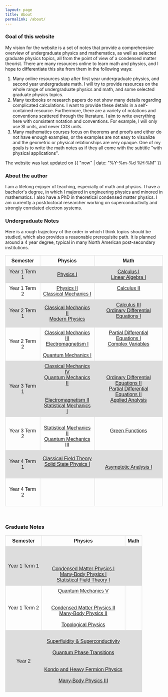 ```yaml
---
layout: page
title: About
permalink: /about/
---
```



### Goal of this website
My vision for the website is a set of notes that provide a comprehensive overview of undergraduate physics and mathematics, as well as selected graduate physics topics, all from the point of view of a condensed matter theorist. There are many resources online to learn math and physics, and I hope to differentiate this site from them in the following ways: 

<ol>
<li> Many online resources stop after first year undergraduate physics, and second year undergraduate math. I will try to provide resources on the whole range of undergraduate physics and math, and some selected graduate physics topics. </li>
<li> Many textbooks or research papers do not show many details regarding complicated calculations.  I want to provide these details in a self-contained resource. Furthermore, there are a variety of notations and conventions scattered through the literature. I aim to write everything here with consistent notation and conventions. For example, I will only use SI units, and never CGS units. </li>
<li> Many mathematics courses focus on theorems and proofs and either do not have enough examples, or the examples are not easy to visualize and the geometric or physical relationships are very opaque. One of my goals is to write the math notes as if they all come with the subtitle "with physical applications". </li>
</ol>

<!--- Much of these notes have grown out of lecture notes that I took as a student of these courses. There are few original thoughts here, as all of this has been known for many years and is published in well-known textbooks. I will try to continually update as my perspective shifts, clarifies, and evolves throughout my academic journey. --->

The website was last updated on {{ "now" | date: "%Y-%m-%d %H:%M" }}

### About the author
I am a lifelong enjoyer of teaching, especially of math and physics. I have a bachelor's degree, in which I majored in engineering physics and minored in mathematics. I also have a PhD in theoretical condensed matter physics. I am currently a postdoctoral researcher working on superconductivity and strongly correlated electron systems.

<!---  ### How to use this website
There are numerous "courses", each of which includes the text, examples, and exercises. One day I hope to include accompanying videos. If there are any topics you are interested in, or errors on the website, please email me! --->

<!--- This is some CSS which helps to display the curriculum table. --->
<style>
table {
font-family: arial, sans-serif;
border-collapse: collapse;
width: 100%;
}

td, th {
border: 1px solid #dddddd;
text-align: center;
padding: 8px;
}

tr:nth-child(even) {
background-color: #dddddd;
}
</style>

### Undergraduate Notes
Here is a rough trajectory of the order in which I think topics should be studied, which also provides a reasonable prerequisite path. It is planned around a 4 year degree, typical in many North American post-secondary institutions. 

<table style="width:100%">
<tr style="border-bottom:1px solid black">
<th> Semester </th>
<th> Physics </th>
<th> Math </th>
</tr>
<tr> <!--- Semester 1 --->
<td> Year 1 Term 1 </td>
<td> <a class = "page-link" href = "/physics-I/">Physics I</a>
   </td>
<td> <a class = "page-link" href = "/calculus-I/"> Calculus I </a> <br>
    <a class = "page-link" href = "/linear-algebra-I/">Linear Algebra I</a> <br>
    <!--- <a class = "page-link" href = "/math-proof/">Mathematical Proof</a> --->
 </td>
</tr>
<tr> <!--- Semester 2 --->
<td> Year 1 Term 2 </td>
<td> <a class = "page-link" href = "/physics-II/">Physics II</a> <br>
    <a class = "page-link" href = "/cm-I/">Classical Mechanics I</a>
    <!--- <a class = "page-link" href = "/solid-mech/">Solid Mechanics</a> --->
    </td>
<td> <a class = "page-link" href = "/calculus-II/">Calculus II</a> <br> 
    <!--- <a class = "page-link" href = "/group-theory/">Group Theory</a> ---> <br>
    <!--- <a class = "page-link" href = "/linear-algebra-II/">Linear Algebra II</a> --->
    </td>
</tr>
<tr> <!--- Semester 3 --->
<td>Year 2 Term 1</td>
<td> <a class = "page-link" href = "/cm-II/"> Classical Mechanics II </a> <br> 
    <a class = "page-link" href = "/modern-physics/">Modern Physics</a> <br> 
    <!--- <a class = "page-link" href = "/comp-methods/"> Computational Methods </a> ---> 
</td>
<td> <a class = "page-link" href = "/calculus-III/"> Calculus III </a>  <br> 
     <a class = "page-link" href = "/ode-I/"> Ordinary Differential Equations I </a> <br> 
    <!--- <a class = "page-link" href = "/applied_linalg/"> Applied Linear Algebra </a> ---><br>
    <!--- <a class = "page-link" href = "/prob-I/"> Probability I </a> ---> </td>
</tr>
<tr> <!--- Semester 4 --->
<td>Year 2 Term 2</td>
<td> <a class = "page-link" href = "/cm-III/"> Classical Mechanics III</a> <br> 
     <a class = "page-link" href = "/em-I/"> Electromagnetism I</a> <br> 
    <!--- <a class = "page-link" href = "/td/"> Thermal Physics</a> ---> <br>
    <a class = "page-link" href = "/qm-I/">Quantum Mechanics I</a> <br> 
    <!--- <a class = "page-link" href = "/fluids-I/">Fluid Mechanics I</a> ---> 
</td>
<td> <a class = "page-link" href = "/pde-I/"> Partial Differential Equations I </a> <br> 
     <a class = "page-link" href = "/complex-vars-I/"> Complex Variables </a>  <br> 
    <!--- <a class = "page-link" href = "/nonlin_dyn-I/"> Dynamical Systems I </a> --->  <br> 
    <!--- <a class = "page-link" href = "/vec_and_forms/"> Vector Calculus and Forms  </a> ---> <br>
    <!--- <a class = "page-link" href = "/probability-II/"> Probability II </a> ---> 
</td>
</tr>
<tr> <!--- Semester 5 --->
<td>Year 3 Term 1</td>
<td><a class = "page-link" href = "/cm-IV/">Classical Mechanics IV</a> <br>
    <a class = "page-link" href = "/qm-I/"> Quantum Mechanics II </a> <br> 
    <!--- <a class = "page-link" href = "/fluids-II/"> Fluid Mechanics II  </a> ---><br>
     <!--- <a class = "page-link" href = "/heat-transfer/">Heat Transfer</a> ---><br>
    <a class = "page-link" href = "/em-II/"> Electromagnetism II  </a> <br>
    <a class = "page-link" href = "/sm-I/"> Statistical Mechanics I </a> </td>
    
<td> <a class = "page-link" href = "/ode-II/">Ordinary Differential Equations II  </a> <br> 
    <a class = "page-link" href = "/pde-II/"> Partial Differential Equations II</a> <br> 
    <a class = "page-link" href = "/applied_analysis/"> Applied Analysis</a> <br>
    <!--- <a class = "page-link" href = "/class_diff_geo/"> Classical Differential Geometry </a> ---> </td>
</tr>
<tr> <!--- Semester 6 --->
<td>Year 3 Term 2</td>
<td> <!--- <a class = "page-link" href = "/elasticity/">Elasticity</a> ---> <br> 
    <a class = "page-link" href = "/sm-II/"> Statistical Mechanics II</a> <br>
    <a class = "page-link" href = "/qm-III/">Quantum Mechanics III</a> <br>
    <!--- <a class = "page-link" href = "/optics-I/"> Optics I </a> ---> </td>
    
<td> <a class = "page-link" href = "/green_functions/"> Green Functions</a> <br> 
    <!--- <a class = "page-link" href = "/num_analysis-I/"> Numerical Analysis I</a> ---> <br> 
    <!--- <a class = "page-link" href = "/nonlin_dyn-II/"> Dynamical Systems II</a> ---> </td>
</tr>
<tr> <!--- Semester 7 --->
<td>Year 4 Term 1</td>
<td><a class = "page-link" href = "/classical_fields/"> Classical Field Theory  </a><br> 
     <a class = "page-link" href = "/solid_state-I/"> Solid State Physics I </a> <br>
    <!--- <a class = "page-link" href = "/optics-II/"> Optics II </a> ---><br> 
    <!--- <a class = "page-link" href = "/gr-I/"> Relativity I </a> --->
</td>
<td> <!--- <a class = "page-link" href = "/diff_geo-I/"> Differential Geometry I </a> ---> <br>
    <!--- <a class = "page-link" href = "/int-eq/"> Integral Equations</a> ---> <br>
    <a class = "page-link" href = "/perturb-I/"> Asymptotic Analysis I </a> <br>
    <!--- <a class = "page-link" href = "/functionals/"> Calculus of Functionals </a> ---> <br>
    <!--- <a class = "page-link" href = "/topology/"> Topology </a> ---> </td>
</tr>
<tr> <!--- Semester 8 --->
<td>Year 4 Term 2</td>
<td> <!--- <a class = "page-link" href = "/solid_state-II/"> Solid State Physics II </a> ---> <br>
    <!--- <a class = "page-link" href = "/atomic/"> Atomic Physics </a> ---> <br>
    <!--- <a class = "page-link" href = "/gr-II/"> Relativity II </a> ---> <br>
    <!--- <a class = "page-link" href = "/plasma/"> Plasma Physics </a> ---> <br>
    <!--- <a class = "page-link" href = "/kt/"> Kinetic Theory</a> ---> 
</td>
<td> <!--- <a class = "page-link" href = "/perturb-II/"> Asymptotic Analysis II </a> ---> <br>
     <!--- <a class = "page-link" href = "/diff_geo-II/"> Differential Geometry II </a> ---> <br>
    <!--- <a class = "page-link" href = "/cov/"> Calculus of Variations </a> ---><br>
    <!--- <a class = "page-link" href = "/lie_theory/"> Lie Theory </a> ---><br>
    <!--- <a class = "page-link" href = "/pde-III/"> Partial Differential Equations III </a> --->
</td>
</tr>
</table> <br>

### Graduate Notes

<table style="width:100%">
<tr style="border-bottom:1px solid black">
<th>Semester</th>
<th>Physics</th>
<th>Math</th>
</tr>
<tr> 
<td>Year 1 Term 1 </td>
<td> <!--- <a class = "page-link" href = "/qm-IV/"> Quantum Mechanics IV </a> ---> <br> 
    <!--- <a class = "page-link" href = "/em-III/"> Electromagnetism III </a> ---> <br> 
    <!--- <a class = "page-link" href = "/qft-I/"> Quantum Field Theory I </a> ---><br> 
    <a class = "page-link" href = "/cmp-I/"> Condensed Matter Physics I </a>
    <!--- <a class = "page-link" href = "/qo-I/"> Quantum Optics I </a> ---> <br> 
    <a class = "page-link" href = "/many-body-I/"> Many-Body Physics I </a> 
    <br> 
    <a class = "page-link" href = "/sft-I/"> Statistical Field Theory I </a>  </td>
<td>  </td>
</tr>
<tr>
<td>Year 1 Term 2</td>
<td> <a class = "page-link" href = "/qm-V/"> Quantum Mechanics V </a> <br>
    <!--- <a class = "page-link" href = "/em-IV/"> Electromagnetism IV </a> ---> <br>
    <!--- <a class = "page-link" href = "/qft-II/"> Quantum Field Theory II </a> ---> <br>
    <a class = "page-link" href = "/cmp-II/"> Condensed Matter Physics II </a>
    <!--- <a class = "page-link" href = "/qo-II/"> Quantum Optics II </a> ---> <br>
     <a class = "page-link" href = "/many-body-II/"> Many-Body Physics II </a>  <br>
    <!--- <a class = "page-link" href = "/sft-II/"> Statistical Field Theory II </a> ---><br>
    <a class = "page-link" href = "/top_phys-I/"> Topological Physics </a> </td>
<td> </td>
</tr>
<tr> 
<td>Year 2 </td>
<td> <!--- <a class = "page-link" href = "/quantum-magnetism/"> Quantum Magnetism </a> ---> <br> 
    <a class = "page-link" href = "/superconductivity/"> Superfluidity & Superconductivity </a> <br> 
    <!--- <a class = "page-link" href = "/cft/"> Conformal Field Theory </a> ---> <br> 
    <a class = "page-link" href = "/qpt/"> Quantum Phase Transitions </a> <br> 
    <!--- <a class = "page-link" href = "/transport/"> Transport Theory </a> ---> <br> 
    <!--- <a class = "page-link" href = "/tft/"> Topological Field Theory </a> ---> <br> 
    <a class = "page-link" href = "/kondo-physics/"> Kondo and Heavy Fermion Physics </a> <br>
    <!--- <a class = "page-link" href = "/top_quantum/"> Topological Phases of Matter </a> ---> <br>
    <!--- <a class = "page-link" href = "/non_hermitian/"> Non-Hermitian Physics </a> --->
    <a class = "page-link" href = "/many-body-III/"> Many-Body Physics III </a>  <br>
    <!--- <a class = "page-link" href = "/non_eq_fields/"> Nonequilibrium Quantum Field Theory </a> ---><br> 
     </td>

<td>  </td>
</tr>
</table>


